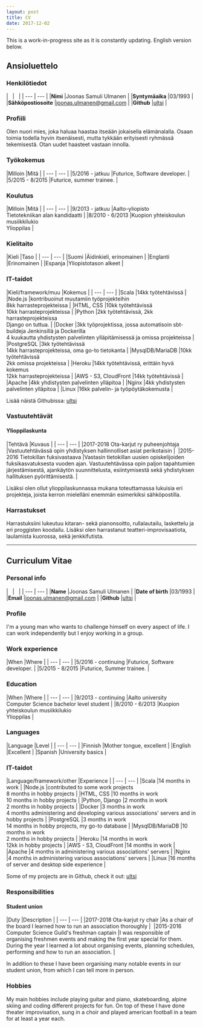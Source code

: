 ```yaml
---
layout: post
title: CV
date: 2017-12-02
---
```



<style>
    table, th, td, tr, table th, table tr, table td {
        border: none !important; /* Remove table borders */
    }
</style>

This is a work-in-progress site as it is constantly updating. English version below.

## Ansioluettelo

### Henkilötiedot

| &nbsp; | &nbsp; |
| --- | --- |
|**Nimi** |Joonas Samuli Ulmanen |
|**Syntymäaika** |03/1993 |
|**Sähköpostiosoite** |joonas.ulmanen@gmail.com | 
|**Github** |[ultsi](https://github.com/ultsi) |

### Profiili

Olen nuori mies, joka haluaa haastaa itseään jokaisella elämänalalla. Osaan toimia todella hyvin itsenäisesti, mutta tykkään erityisesti ryhmässä tekemisestä. Otan uudet haasteet vastaan innolla.

### Työkokemus

|Milloin |Mitä |
| --- | --- |
|5/2016 - jatkuu |Futurice, Software developer. |
|5/2015 - 8/2015 |Futurice, summer trainee. |

### Koulutus

|Milloin |Mitä |
| --- | --- |
|9/2013 - jatkuu |Aalto-yliopisto<br> Tietotekniikan alan kandidaatti |
|8/2010 - 6/2013 |Kuopion yhteiskoulun musiikkilukio <br> Ylioppilas |

### Kielitaito

|Kieli |Taso |
| --- | --- |
|Suomi |Äidinkieli, erinomainen |
|Englanti |Erinomainen |
|Espanja |Yliopistotason alkeet |

### IT-taidot

|Kieli/framework/muu |Kokemus |
| --- | --- |
|Scala |14kk työtehtävissä |
|Node.js |kontribuoinut muutamiin työprojekteihin <br> 8kk harrasteprojekteissa |
|HTML, CSS |10kk työtehtävissä <br> 10kk harrasteprojekteissa | 
|Python |2kk työtehtävissä, 2kk harrasteprojekteissa <br> Django on tuttua. | 
|Docker |3kk työprojektissa, jossa automatisoin sbt-buildeja Jenkinsillä ja Dockerilla <br> 4 kuukautta yhdistysten palvelinten ylläpitämisessä ja omissa projekteissa |
|PostgreSQL |3kk työtehtävissä <br> 14kk harrasteprojekteissa, oma go-to tietokanta |
|MysqlDB/MariaDB |10kk työtehtävissä <br> 2kk omissa projekteissa |
|Heroku |14kk työtehtävissä, erittäin hyvä kokemus <br> 12kk harrasteprojekteissa |
|AWS - S3, CloudFront |14kk työtehtävissä |
|Apache |4kk yhdistysten palvelinten ylläpitoa |
|Nginx |4kk yhdistysten palvelinten ylläpitoa |
|Linux |16kk palvelin- ja työpöytäkokemusta |

Lisää näistä Githubissa: [ultsi](https://github.com/ultsi)

### Vastuutehtävät

#### Ylioppilaskunta

|Tehtävä |Kuvaus |
| --- | --- |
|2017-2018 Ota-karjut ry puheenjohtaja |Vastuutehtävässä opin yhdistyksen hallinnolliset asiat perikotaisin |  
|2015-2016 Tietokillan fuksivastaava |Vastasin tietokillan uusien opiskelijoiden fuksikasvatuksesta vuoden ajan. Vastuutehtävässa opin paljon tapahtumien järjestämisestä, ajankäytön suunnittelusta, esiintymisestä sekä yhdistyksen hallituksen pyörittämisestä. |

Lisäksi olen ollut ylioppilaskunnassa mukana toteuttamassa lukuisia eri projekteja, joista kerron mielelläni enemmän esimerkiksi sähköpostilla.

### Harrastukset

Harrastuksiini lukeutuu kitaran- sekä pianonsoitto, rullalautailu, laskettelu ja eri proggisten koodailu. Lisäksi olen harrastanut teatteri-improvisaatiota, laulamista kuorossa, sekä jenkkifutista.

<hr>

## Curriculum Vitae

### Personal info

| &nbsp; | &nbsp; |
| --- | --- |
|**Name** |Joonas Samuli Ulmanen |
|**Date of birth** |03/1993 |
|**Email** |joonas.ulmanen@gmail.com | 
|**Github** |[ultsi](https://github.com/ultsi) |

### Profile

I'm a young man who wants to challenge himself on every aspect of life. I can work independently but I enjoy working in a group.

### Work experience

|When |Where |
| --- | --- |
|5/2016 - continuing |Futurice, Software developer. |
|5/2015 - 8/2015 |Futurice, Summer trainee. |

### Education

|When |Where |
| --- | --- |
|9/2013 - continuing |Aalto university<br> Computer Science bachelor level student |
|8/2010 - 6/2013 |Kuopion yhteiskoulun musiikkilukio <br> Ylioppilas |

### Languages

|Language |Level |
| --- | --- |
|Finnish |Mother tongue, excellent |
|English |Excellent |
|Spanish |University basics |

### IT-taidot

|Language/framework/other |Experience |
| --- | --- |
|Scala |14 months in work |
|Node.js |contributed to some work projects <br> 8 months in hobby projects |
|HTML, CSS |10 months in work <br> 10 months in hobby projects | 
|Python, Django |2 months in work <br> 2 months in hobby projects | 
|Docker |3 months in work <br> 4 months administering and developing various associations' servers and in hobby projects |
|PostgreSQL |3 months in work <br> 14 months in hobby projects, my go-to database |
|MysqlDB/MariaDB |10 months in work<br> 2 months in hobby projects |
|Heroku |14 months in work <br> 12kk in hobby projects |
|AWS - S3, CloudFront |14 months in work |
|Apache |4 months in administering various associations' servers |
|Nginx |4 months in administering various associations' servers |
|Linux |16 months of server and desktop side experience |

Some of my projects are in Github, check it out: [ultsi](https://github.com/ultsi)

### Responsibilities

#### Student union

|Duty |Description |
| --- | --- |
|2017-2018 Ota-karjut ry chair |As a chair of the board I learned how to run an association thoroughly |  
|2015-2016 Computer Science Guild's freshman captain |I was responsible of organising freshmen events and making the first year special for them. During the year I learned a lot about organising events, planning schedules, performing and how to run an association. |

In addition to these I have been organising many notable events in our student union, from which I can tell more in person. 

### Hobbies

My main hobbies include playing guitar and piano, skateboarding, alpine skiing and coding different projects for fun. On top of these I have done theater improvisation, sung in a choir and played american football in a team for at least a year each.